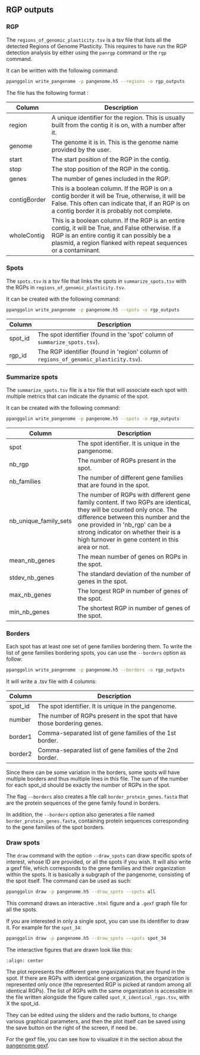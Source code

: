 ## RGP outputs

### RGP

The `regions_of_genomic_plasticity.tsv` is a tsv file that lists all the detected Regions of Genome Plasticity. This requires to have run the RGP detection analysis by either using the `panrgp` command or the `rgp` command.

It can be written with the following command:
```bash
ppanggolin write_pangenome -p pangenome.h5 --regions -o rgp_outputs
```

The file has the following format :

| Column | Description |
|--------|-------------|
|region| A unique identifier for the region. This is usually built from the contig it is on, with a number after it.|
|genome| The genome it is in. This is the genome name provided by the user.|
|start| The start position of the RGP in the contig.|
|stop| The stop position of the RGP in the contig.|
|genes| The number of genes included in the RGP.|
|contigBorder| This is a boolean column. If the RGP is on a contig border it will be True, otherwise, it will be False. This often can indicate that, if an RGP is on a contig border it is probably not complete.|
|wholeContig| This is a boolean column. If the RGP is an entire contig, it will be True, and False otherwise. If a RGP is an entire contig it can possibly be a plasmid, a region flanked with repeat sequences or a contaminant.|

### Spots

The `spots.tsv` is a tsv file that links the spots in `summarize_spots.tsv` with the RGPs in `regions_of_genomic_plasticity.tsv`.

It can be created with the following command:
```bash
ppanggolin write_pangenome -p pangenome.h5 --spots -o rgp_outputs
```

|Column|Description|
|------|------------|
|spot_id| The spot identifier (found in the 'spot' column of `summarize_spots.tsv`).|
|rgp_id| The RGP identifier (found in 'region' column of `regions_of_genomic_plasticity.tsv`).|

### Summarize spots

The `summarize_spots.tsv` file is a tsv file that will associate each spot with multiple metrics that can indicate the dynamic of the spot.

It can be created with the following command:

```bash
ppanggolin write_pangenome -p pangenome.h5 --spots -o rgp_outputs
```

|Column|Description|
|-------|------------|
|spot|The spot identifier. It is unique in the pangenome.|
|nb_rgp|The number of RGPs present in the spot.|
|nb_families| The number of different gene families that are found in the spot.|
|nb_unique_family_sets| The number of RGPs with different gene family content. If two RGPs are identical, they will be counted only once. The difference between this number and the one provided in 'nb_rgp' can be a strong indicator on whether their is a high turnover in gene content in this area or not.|
|mean_nb_genes| The mean number of genes on RGPs in the spot.|
|stdev_nb_genes| The standard deviation of the number of genes in the spot.|
|max_nb_genes| The longest RGP in number of genes of the spot.|
|min_nb_genes| The shortest RGP in number of genes of the spot.|

### Borders

Each spot has at least one set of gene families bordering them. To write the list of gene families bordering spots, you can use the `--borders` option as follow:

```bash
ppanggolin write_pangenome -p pangenome.h5 --borders -o rgp_outputs
```

It will write a .tsv file with 4 columns:

|Column|Description|
|-------|------------|
|spot_id| The spot identifier. It is unique in the pangenome.|
|number| The number of RGPs present in the spot that have those bordering genes.|
|border1| Comma-separated list of gene families of the 1st border.|
|border2| Comma-separated list of gene families of the 2nd border.|

Since there can be some variation in the borders, some spots will have multiple borders and thus multiple lines in this file.
The sum of the number for each spot_id should be exactly the number of RGPs in the spot.

The flag `--borders` also creates a file call `border_protein_genes.fasta` that are the protein sequences of the gene family found in borders.

In addition, the `--borders` option also generates a file named `border_protein_genes.fasta`, containing protein sequences corresponding to the gene families of the spot borders.

### Draw spots

The `draw` command with the option `--draw_spots` can draw specific spots of interest, whose ID are provided, or all the spots if you wish.
It will also write a gexf file, which corresponds to the gene families and their organization within the spots. It is basically a subgraph of the pangenome, consisting of the spot itself.
The command can be used as such:

```bash
ppanggolin draw -p pangenome.h5 --draw_spots --spots all
``` 
This command draws an interactive `.html` figure and a `.gexf` graph file for all the spots.

If you are interested in only a single spot, you can use its identifier to draw it. For example for the `spot_34`:

```bash
ppanggolin draw -p pangenome.h5 --draw_spots --spots spot_34
```

The interactive figures that are drawn look like this:

```{image} ../../_static/drawspot_example.png
:align: center
```

The plot represents the different gene organizations that are found in the spot. If there are RGPs with identical gene organization, the organization is represented only once (the represented RGP is picked at random among all identical RGPs). The list of RGPs with the same organization is accessible in the file written alongside the figure called `spot_X_identical_rgps.tsv`, with X the spot_id.

They can be edited using the sliders and the radio buttons, to change various graphical parameters, and then the plot itself can be saved using the save button on the right of the screen, if need be.

For the gexf file, you can see how to visualize it in the section about the [pangenome gexf](../PangenomeAnalyses/pangenomeGraphOut.md#pangenome-graph-output).
